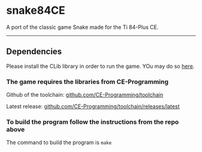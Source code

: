 # snake84CE
A port of the classic game Snake made for the Ti 84-Plus CE.

---

## Dependencies
Please install the CLib library in order to run the game. YOu may do so [here](https://tiny.cc/clibs).

### The game requires the libraries from CE-Programming
Github of the toolchain: [github.com/CE-Programming/toolchain](https://github.com/CE-Programming/toolchain)

Latest release: [github.com/CE-Programming/toolchain/releases/latest](https://github.com/CE-Programming/toolchain/releases/latest)

### To build the program follow the instructions from the repo above
The command to build the program is `make`